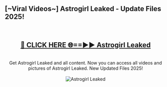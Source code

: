 <h2>[~Viral Videos~] Astrogirl Leaked - Update Files 2025!</h2>
<br>
<div align="center">
<h2><a href="https://betterlinks.top/A2PfLJ" rel="nofollow">🔴 CLICK HERE 🌐==►► Astrogirl Leaked</a></h2>
<br>
Get Astrogirl Leaked and all content. Now you can access all videos and pictures of Astrogirl Leaked. New Updated Files 2025!
<br>
<br>
<a href="https://betterlinks.top/A2PfLJ" rel="nofollow" data-target="animated-image.originalLink"><img src="https://i.ibb.co.com/WyWwxjT/player-gif2.gif" alt="Astrogirl Leaked" style="max-width: 100%; display: inline-block;" data-target="animated-image.originalImage"></a>
</div>
<br>
